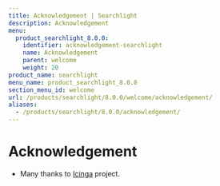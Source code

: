 ```yaml
---
title: Acknowledgement | Searchlight
description: Acknowledgement
menu:
  product_searchlight_8.0.0:
    identifier: acknowledgement-searchlight
    name: Acknowledgement
    parent: welcome
    weight: 20
product_name: searchlight
menu_name: product_searchlight_8.0.0
section_menu_id: welcome
url: /products/searchlight/8.0.0/welcome/acknowledgement/
aliases:
  - /products/searchlight/8.0.0/acknowledgement/
---
```


# Acknowledgement
 - Many thanks to [Icinga](https://www.icinga.com/) project.
